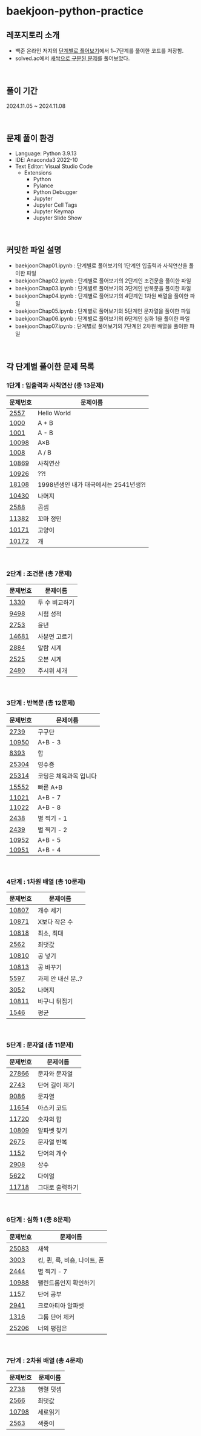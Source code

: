 # baekjoon-python-practice

## 레포지토리 소개
- 백준 온라인 저지의 [단계별로 풀어보기](https://www.acmicpc.net/step)에서 1~7단계를 풀이한 코드를 저장함.
- solved.ac에서 [새싹으로 구분된 문제](https://solved.ac/problems/sprout)를 풀어보았다.

<br/>

## 풀이 기간
2024.11.05 ~ 2024.11.08

<br/>


## 문제 풀이 환경
- Language: Python 3.9.13
- IDE: Anaconda3 2022-10
- Text Editor: Visual Studio Code
  - Extensions
    - Python
    - Pylance
    - Python Debugger
    - Jupyter
    - Jupyter Cell Tags
    - Jupyter Keymap
    - Jupyter Slide Show

<br/>

## 커밋한 파일 설명
- baekjoonChap01.ipynb : 단계별로 풀어보기의 1단계인 입출력과 사칙연산을 풀이한 파일
- baekjoonChap02.ipynb : 단계별로 풀어보기의 2단계인 조건문을 풀이한 파일
- baekjoonChap03.ipynb : 단계별로 풀어보기의 3단계인 반복문을 풀이한 파일
- baekjoonChap04.ipynb : 단계별로 풀어보기의 4단계인 1차원 배열을 풀이한 파일
- baekjoonChap05.ipynb : 단계별로 풀어보기의 5단계인 문자열을 풀이한 파일
- baekjoonChap06.ipynb : 단계별로 풀어보기의 6단계인 심화 1을 풀이한 파일
- baekjoonChap07.ipynb : 단계별로 풀어보기의 7단계인 2차원 배열을 풀이한 파일

<br/>

## 각 단계별 풀이한 문제 목록
### 1단계 : 입출력과 사칙연산 (총 13문제)
|문제번호|문제이름|
|------|---|
|[2557](https://www.acmicpc.net/problem/2557)|Hello World|
|[1000](https://www.acmicpc.net/problem/1000)|A + B|
|[1001](https://www.acmicpc.net/problem/1001)|A - B|
|[10098](https://www.acmicpc.net/problem/10098)|A×B|
|[1008](https://www.acmicpc.net/problem/1008)|A / B|
|[10869](https://www.acmicpc.net/problem/10869)|사칙연산|
|[10926](https://www.acmicpc.net/problem/10926)|??!|
|[18108](https://www.acmicpc.net/problem/18108)|1998년생인 내가 태국에서는 2541년생?!|
|[10430](https://www.acmicpc.net/problem/10430)|나머지|
|[2588](https://www.acmicpc.net/problem/2588)|곱셈|
|[11382](https://www.acmicpc.net/problem/11382)|꼬마 정민|
|[10171](https://www.acmicpc.net/problem/10171)|고양이|
|[10172](https://www.acmicpc.net/problem/10172)|개|

<br/>

### 2단계 : 조건문 (총 7문제)
|문제번호|문제이름|
|------|---|
|[1330](https://www.acmicpc.net/problem/1330)|두 수 비교하기|
|[9498](https://www.acmicpc.net/problem/9498)|시험 성적|
|[2753](https://www.acmicpc.net/problem/2753)|윤년|
|[14681](https://www.acmicpc.net/problem/14681)|사분면 고르기|
|[2884](https://www.acmicpc.net/problem/2884)|알람 시계|
|[2525](https://www.acmicpc.net/problem/2525)|오븐 시계|
|[2480](https://www.acmicpc.net/problem/2480)|주시위 세개|

<br/>

### 3단계 : 반복문 (총 12문제)
|문제번호|문제이름|
|------|---|
|[2739](https://www.acmicpc.net/problem/2739)|구구단|
|[10950](https://www.acmicpc.net/problem/10950)|A+B - 3|
|[8393](https://www.acmicpc.net/problem/8393)|합|
|[25304](https://www.acmicpc.net/problem/25304)|영수증|
|[25314](https://www.acmicpc.net/problem/25314)|코딩은 체육과목 입니다|
|[15552](https://www.acmicpc.net/problem/15552)|빠른 A+B|
|[11021](https://www.acmicpc.net/problem/11021)|A+B - 7|
|[11022](https://www.acmicpc.net/problem/11022)|A+B - 8|
|[2438](https://www.acmicpc.net/problem/2438)|별 찍기 - 1|
|[2439](https://www.acmicpc.net/problem/2439)|별 찍기 - 2|
|[10952](https://www.acmicpc.net/problem/10952)|A+B - 5|
|[10951](https://www.acmicpc.net/problem/10951)|A+B - 4|

<br/>

### 4단계 : 1차원 배열 (총 10문제)
|문제번호|문제이름|
|------|---|
|[10807](https://www.acmicpc.net/problem/10807)|개수 세기|
|[10871](https://www.acmicpc.net/problem/10871)|X보다 작은 수|
|[10818](https://www.acmicpc.net/problem/10818)|최소, 최대|
|[2562](https://www.acmicpc.net/problem/2562)|최댓값|
|[10810](https://www.acmicpc.net/problem/10810)|공 넣기|
|[10813](https://www.acmicpc.net/problem/10813)|공 바꾸기|
|[5597](https://www.acmicpc.net/problem/5597)|과제 안 내신 분..?|
|[3052](https://www.acmicpc.net/problem/3052)|나머지|
|[10811](https://www.acmicpc.net/problem/10811)|바구니 뒤집기|
|[1546](https://www.acmicpc.net/problem/1546)|평균|

<br/>

### 5단계 : 문자열 (총 11문제)
|문제번호|문제이름|
|------|---|
|[27866](https://www.acmicpc.net/problem/27866)|문자와 문자열|
|[2743](https://www.acmicpc.net/problem/2743)|단어 길이 재기|
|[9086](https://www.acmicpc.net/problem/9086)|문자열|
|[11654](https://www.acmicpc.net/problem/11654)|아스키 코드|
|[11720](https://www.acmicpc.net/problem/11720)|숫자의 합|
|[10809](https://www.acmicpc.net/problem/10809)|알파벳 찾기|
|[2675](https://www.acmicpc.net/problem/2675)|문자열 반복|
|[1152](https://www.acmicpc.net/problem/1152)|단어의 개수|
|[2908](https://www.acmicpc.net/problem/2908)|상수|
|[5622](https://www.acmicpc.net/problem/5622)|다이얼|
|[11718](https://www.acmicpc.net/problem/11718)|그대로 출력하기|

<br/>

### 6단계 : 심화 1 (총 8문제)
|문제번호|문제이름|
|------|---|
|[25083](https://www.acmicpc.net/problem/25083)|새싹|
|[3003](https://www.acmicpc.net/problem/3003)|킹, 퀸, 룩, 비숍, 나이트, 폰|
|[2444](https://www.acmicpc.net/problem/2444)|별 찍기 - 7|
|[10988](https://www.acmicpc.net/problem/10988)|팰린드롬인지 확인하기|
|[1157](https://www.acmicpc.net/problem/1157)|단어 공부|
|[2941](https://www.acmicpc.net/problem/2941)|크로아티아 알파벳|
|[1316](https://www.acmicpc.net/problem/1316)|그룹 단어 체커|
|[25206](https://www.acmicpc.net/problem/25206)|너의 평점은|

<br/>

### 7단계 : 2차원 배열 (총 4문제)
|문제번호|문제이름|
|------|---|
|[2738](https://www.acmicpc.net/problem/2738)|행렬 덧셈|
|[2566](https://www.acmicpc.net/problem/2566)|최댓값|
|[10798](https://www.acmicpc.net/problem/10798)|세로읽기|
|[2563](https://www.acmicpc.net/problem/2563)|색종이|
